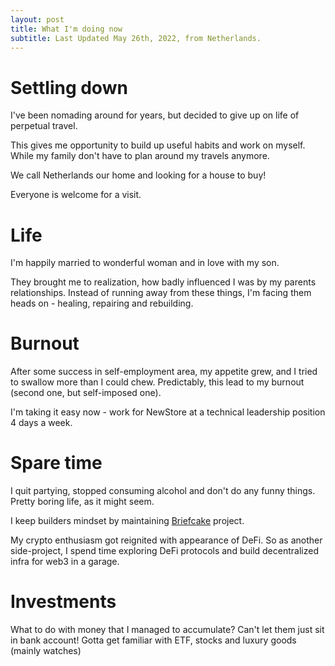 ```yaml
---
layout: post
title: What I'm doing now
subtitle: Last Updated May 26th, 2022, from Netherlands. 
---
```


# Settling down
I've been nomading around for years, but decided to give up on life of perpetual travel.

This gives me opportunity to build up useful habits and work on myself. While my family don't have to plan around my travels anymore. 

We call Netherlands our home and looking for a house to buy! 

Everyone is welcome for a visit.

# Life
I'm happily married to wonderful woman and in love with my son. 

They brought me to realization, how badly influenced I was by my parents relationships. Instead of running away from these things, I'm facing them heads on - healing, repairing and rebuilding. 

# Burnout
After some success in self-employment area, my appetite grew, and I tried to swallow more than I could chew. Predictably, this lead to my burnout (second one, but self-imposed one). 

I'm taking it easy now - work for NewStore at a technical leadership position 4 days a week.

# Spare time
I quit partying, stopped consuming alcohol and don't do any funny things. Pretty boring life, as it might seem.

I keep builders mindset by maintaining [Briefcake](https://briefcake.com) project.

My crypto enthusiasm got reignited with appearance of DeFi. So as another side-project, I spend time exploring DeFi protocols and build decentralized infra for web3 in a garage.

# Investments
What to do with money that I managed to accumulate? Can't let them just sit in bank account! Gotta get familiar with ETF, stocks and luxury goods (mainly watches)

